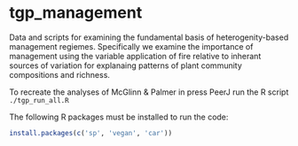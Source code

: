 # tgp_management

Data and scripts for examining the fundamental basis of heterogenity-based management regiemes. Specifically we examine the importance of management using the variable application of fire relative to inherant sources of variation for explanaing patterns of plant community compositions and richness. 

To recreate the analyses of McGlinn & Palmer in press PeerJ run
the R script `./tgp_run_all.R`


The following R packages must be installed to run the code:

```r
install.packages(c('sp', 'vegan', 'car'))
```
